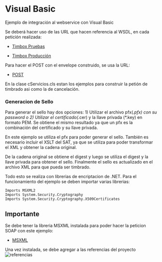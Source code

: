 # Visual Basic
Ejemplo de integración al webservice con Visual Basic

Se deberá hacer uso de las URL que hacen referencia al WSDL, en cada petición realizada:

- [Timbox Pruebas](https://staging.ws.timbox.com.mx/timbrado_cfdi33/wsdl)

- [Timbox Producción](https://sistema.timbox.com.mx/timbrado_cfdi33/wsdl)

Para hacer el POST con el envelope construido, se usa la URL:

- [POST](https://staging.ws.timbox.com.mx/timbrado_cfdi33/action)


En la clase cServicios.cls estan los ejemplos para construir la petión de timbrado asi como la de cancelación.

### Generacion de Sello
Para generar el sello hay dos opciones: 1) Utilizar el archivo pfx(*.pfx) con su password o 2) Utilizar el certificado(*.cer) y la llave privada (*.key) en formato PEM. Se obtiene el mismo resultado ya que un pfx es la combinación del certificado y su llave privada.  

En este ejemplo se utiliza el pfx para poder generar el sello. También es necesario incluir el XSLT del SAT, ya que se utiliza para poder transformar el XML y obtener la cadena original.

De la cadena original se obtiene el digest y luego se utiliza el digest y la llave privada para obtener el sello. Finalmente el sello es actualizado en el archivo XML para que pueda ser timbrado.

Todo esto se realiza con librerias de encriptacion de .NET.
Para el funcionamiento del ejemplo se deben importar varias librerias:
```
Imports MSXML2
Imports System.Security.Cryptography
Imports System.Security.Cryptography.X509Certificates
```
## Importante
Se debe tener la libreria MSXML instalada para poder hacer la peticion SOAP con este ejemplo:
- [MSXML](https://www.microsoft.com/en-US/download/details.aspx?id=3988)


Una vez instalada, se debe agregar a las referencias del proyecto
![referencias](https://imgur.com/TrSRCIK.png)
